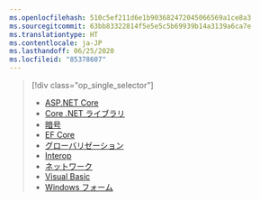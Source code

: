 ```yaml
---
ms.openlocfilehash: 510c5ef211d6e1b903682472045066569a1ce8a3
ms.sourcegitcommit: 63bb83322814f5e5e5c5b69939b14a3139a6ca7e
ms.translationtype: HT
ms.contentlocale: ja-JP
ms.lasthandoff: 06/25/2020
ms.locfileid: "85378607"
---
```

> [!div class="op_single_selector"]
>
> - [ASP.NET Core](~/docs/core/compatibility/aspnetcore.md)
> - [Core .NET ライブラリ](~/docs/core/compatibility/corefx.md)
> - [暗号](~/docs/core/compatibility/cryptography.md)
> - [EF Core](/ef/core/what-is-new/ef-core-3.0/breaking-changes)
> - [グローバリゼーション](~/docs/core/compatibility/globalization.md)
> - [Interop](~/docs/core/compatibility/interop.md)
> - [ネットワーク](~/docs/core/compatibility/networking.md)
> - [Visual Basic](~/docs/core/compatibility/visualbasic.md)
> - [Windows フォーム](~/docs/core/compatibility/winforms.md)

